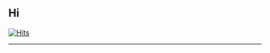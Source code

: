 ## Hi 
[![Hits](https://hits.seeyoufarm.com/api/count/incr/badge.svg?url=https%3A%2F%2Fgithub.com%2Fhjy080530&count_bg=%234C60B8&title_bg=%234C60B8&icon=&icon_color=%234C60B8&title=hjy080530&edge_flat=false)](https://hits.seeyoufarm.com)
- - -
